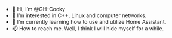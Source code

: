 - 👋 Hi, I’m @GH-Cooky
- 👀 I’m interested in C++, Linux and computer networks.
- 🌱 I’m currently learning how to use and utilize Home Assistant.
- 📫 How to reach me. Well, I think I will hide myself for a while.

<!---
GH-Cooky/GH-Cooky is a ✨ special ✨ repository because its `README.md` (this file) appears on your GitHub profile.
You can click the Preview link to take a look at your changes.
--->
